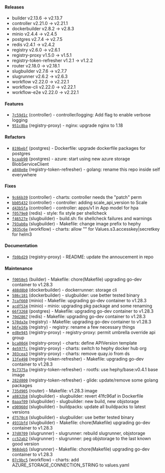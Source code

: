 
#### Releases

- builder v2.13.6 -> v2.13.7
- controller v2.21.0 -> v2.21.1
- dockerbuilder v2.8.2 -> v2.8.3
- minio v2.4.4 -> v2.4.5
- postgres v2.7.4 -> v2.7.5
- redis v2.4.1 -> v2.4.2
- registry v2.6.0 -> v2.6.1
- registry-proxy v1.5.0 -> v1.5.1
- registry-token-refresher v1.2.1 -> v1.2.2
- router v2.18.0 -> v2.18.1
- slugbuilder v2.7.6 -> v2.7.7
- slugrunner v2.6.2 -> v2.6.3
- workflow v2.22.0 -> v2.22.1
- workflow-cli v2.22.0 -> v2.22.1
- workflow-e2e v2.22.0 -> v2.22.1

#### Features

- [`7c59d1c`](https://github.com/teamhephy/controller/commit/7c59d1cda80a606be8fd67b1021a3d56347f13d4) (controller) - controller/logging: Add flag to enable verbose logging
- [`951c8ba`](https://github.com/teamhephy/registry-proxy/commit/951c8ba6d31abafcfcc4e516d25e93ac048ab31c) (registry-proxy) - nginx: upgrade nginx to 1.18

#### Refactors

- [`819bebf`](https://github.com/teamhephy/postgres/commit/819bebfc340a9d1370df482b93529cdcf8b217b0) (postgres) - Dockerfile: upgrade dockerfile packages for postgres
- [`bcaab90`](https://github.com/teamhephy/postgres/commit/bcaab9097c57422cca182d0d57202f375bdf52a1) (postgres) - azure: start using new azure storage BlobServiceClient
- [`a848e8e`](https://github.com/teamhephy/registry-token-refresher/commit/a848e8e321da1477cc492aaaa589421ad0713040) (registry-token-refresher) - golang: rename this repo inside self everywhere

#### Fixes

- [`9c66b39`](https://github.com/teamhephy/controller/commit/9c66b3924326f108c45d8adc7ef110fac177cfb0) (controller) - charts: controller needs the "patch" perm
- [`bb05432`](https://github.com/teamhephy/controller/commit/bb05432f004644b8cdd584affbbb3664771d0afc) (controller) - controller: adding scale_api_version to Scale
- [`d43b5fa`](https://github.com/teamhephy/controller/commit/d43b5fa7d58335328808c22a961da439e2dde045) (controller) - controller: apps/v1 in App model for hpa
- [`f0579e0`](https://github.com/teamhephy/redis/commit/f0579e0ce7b5141636deeb79512ab80dbe4f3336) (redis) - style: fix style per shellcheck
- [`f46527e`](https://github.com/teamhephy/slugbuilder/commit/f46527e39eda6ae68df37f7340e658eb41574f3c) (slugbuilder) - build.sh: fix shellcheck failures and warnings
- [`793ab0a`](https://github.com/teamhephy/slugbuilder/commit/793ab0ac11c6054d84f996f0eb08fae6332f8f30) (slugbuilder) - Makefile: change image prefix to hephy
- [`3035c6e`](https://github.com/teamhephy/workflow/commit/3035c6ec7342f2c77b989d532640e7940b8938c1) (workflow) - charts: allow "" for Values.s3.accesskey|secretkey for helm3

#### Documentation

- [`fb9bd29`](https://github.com/teamhephy/registry-proxy/commit/fb9bd2997018e582b22b38982ccb4d73a740a27c) (registry-proxy) - README: update the annoucement in repo

#### Maintenance

- [`f0058e5`](https://github.com/teamhephy/builder/commit/f0058e59f8f3917c40364514176af3385fd9c5b4) (builder) - Makefile: chore(Makefile) upgrading go-dev container to v1.28.3
- [`488d8b0`](https://github.com/teamhephy/dockerbuilder/commit/488d8b09aef5af34da162fca0ca50fd69bb1cab0) (dockerbuilder) - dockerrunner: storage cli
- [`586c181`](https://github.com/teamhephy/dockerbuilder/commit/586c181a2cce46acd6757ddfc721073d742827c8) (dockerbuilder) - slugbuilder: use better tested binary
- [`7caf660`](https://github.com/teamhephy/minio/commit/7caf660c3c69286a437c66df232209e1b0313ceb) (minio) - Makefile: upgrading go-dev container to v1.28.3
- [`acdf534`](https://github.com/teamhephy/minio/commit/acdf5349b681b56ba31d3acc1f46a8a33dd3ddb5) (minio) - minio: upgrading pkg package and some renaming
- [`66f3268`](https://github.com/teamhephy/postgres/commit/66f326853b54461db654cdcf20760c355940b63d) (postgres) - Makefile: upgrading go-dev container to v1.28.3
- [`70d2867`](https://github.com/teamhephy/redis/commit/70d2867c1b21d2c6d1708efa3a65a0f597c255d7) (redis) - Makefile: upgrading go-dev container to v1.28.3
- [`570da3e`](https://github.com/teamhephy/registry/commit/570da3e4a42015de6ceb638760491d694a96bd41) (registry) - Makefile: upgrading go-dev container to v1.28.3
- [`b6fe20b`](https://github.com/teamhephy/registry/commit/b6fe20b74e6677ea15a999b1b4281a75a2572dff) (registry) - registry: rename a few necessary things
- [`ed8e945`](https://github.com/teamhephy/registry-proxy/commit/ed8e9458a90c389ba49b4738f1f6a666820ccc29) (registry-proxy) - registry-proxy: permit umbrella override api group
- [`bca00d4`](https://github.com/teamhephy/registry-proxy/commit/bca00d48338c9738cdced9a6df75021ccc9a4952) (registry-proxy) - charts: define APIVersion template
- [`4e597fc`](https://github.com/teamhephy/registry-proxy/commit/4e597fc7338f7c77650cd4430d39dbdbf2e31739) (registry-proxy) - charts: switch to hephy docker hub org
- [`303cea3`](https://github.com/teamhephy/registry-proxy/commit/303cea3a8f0d3a5b534c2f31ef0bfe241adcdc61) (registry-proxy) - charts: remove quay.io from ds
- [`13fe498`](https://github.com/teamhephy/registry-token-refresher/commit/13fe498d68d6e49fa1f1547e6fc755e1f16ffa1b) (registry-token-refresher) - Makefile: upgrading go-dev container to v1.28.3
- [`9c7375a`](https://github.com/teamhephy/registry-token-refresher/commit/9c7375a4cd68b00e4bf7347ff01b00e5892171bc) (registry-token-refresher) - rootfs: use hephy/base:v0.4.1 base image
- [`282d800`](https://github.com/teamhephy/registry-token-refresher/commit/282d800631849fda90e7f0cbad6992b8053ed79f) (registry-token-refresher) - glide: update/remove some golang packages
- [`735d905`](https://github.com/teamhephy/router/commit/735d90548e52f0755ba4582d033f6c3a27d98000) (router) - Makefile: v1.28.3 image
- [`a8832b8`](https://github.com/teamhephy/slugbuilder/commit/a8832b84f3924a574efd76cfcf7c1e3ec41f108c) (slugbuilder) - slugbuilder: revert 41fc96af in Dockerfile
- [`0aaaf09`](https://github.com/teamhephy/slugbuilder/commit/0aaaf09405197fc752eecbec943ef4f98da15e6e) (slugbuilder) - slugbuilder: new build, new objstorage
- [`e90960d`](https://github.com/teamhephy/slugbuilder/commit/e90960d75ecfeb54074dcffff9bd98df8770f602) (slugbuilder) - buildpacks: update all buildpacks to latest versions
- [`d7570c4`](https://github.com/teamhephy/slugbuilder/commit/d7570c4b9a48800bc61398fce54d6490c77be23c) (slugbuilder) - slugbuilder: use better tested binary
- [`4931bfd`](https://github.com/teamhephy/slugbuilder/commit/4931bfd1f6b2eec74a802522ceb675d83afe008f) (slugbuilder) - Makefile: chore(Makefile) upgrading go-dev container to v1.28.3
- [`37d0709`](https://github.com/teamhephy/slugrunner/commit/37d070964c9e3333f3effc6db56d320910e7a157) (slugrunner) - slugrunner: rebuild slugrunner, objstorage
- [`cc52ab2`](https://github.com/teamhephy/slugrunner/commit/cc52ab23e24fe034640662b4815bdfc6aa5fa8e7) (slugrunner) - slugrunner: peg objstorage to the last known good version
- [`968deb5`](https://github.com/teamhephy/slugrunner/commit/968deb5ae2685afb35013940c59f308059923265) (slugrunner) - Makefile: chore(Makefile) upgrading go-dev container to v1.28.3
- [`07c9bc5`](https://github.com/teamhephy/workflow/commit/07c9bc5b0b2ab378ae2104b328ecaf536b6b55d8) (workflow) - charts: add AZURE_STORAGE_CONNECTION_STRING to values.yaml

